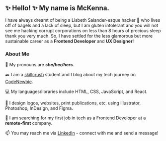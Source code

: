 ## ✨ Hello! ✨ My name is McKenna. 

I have always dreamt of being a Lisbeth Salander-esque hacker 🐉 who lives off of bagels and a lack of sleep, but I am gluten intolerant and you will not see me hacking corrupt corporations on less than 8 hours of precious sleep thank you very much. So, I have settled for the less glamorous but more sustainable career as a **Frontend Developer** and **UX Designer**! 

### About Me

🙂 My pronouns are **_she/her/hers_**. 

✒️ I am a [skillcrush](https://skillcrush.com/) student and I blog about my tech journey on [CodeNewbie](https://community.codenewbie.org/mckennabramble). 

💻 My languages/libraries include HTML, CSS, JavaScript, and React.

🎨 I design logos, websites, print publications, etc. using Illustrator, Photoshop, InDesign, and Figma. 

🔭 I am searching for my first job in tech as a Frontend Developer at a **remote-first** company. 

📫 You may reach me via [LinkedIn](www.linkedin.com/in/mckenna-bramble
) - connect with me and send a message! 

<!--
**kenna-bramble/kenna-bramble** is a ✨ _special_ ✨ repository because its `README.md` (this file) appears on your GitHub profile.

Here are some ideas to get you started:

- 🔭 I’m currently working on ...

- 👯 I’m looking to collaborate on ...
- 🤔 I’m looking for help with ...
- 💬 Ask me about ...
- 📫 How to reach me: ...

- ⚡ Fun fact: ...
-->
